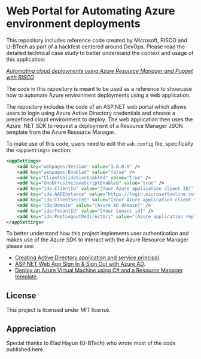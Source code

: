 # Web Portal for Automating Azure environment deployments
This repository includes reference code created by Microsoft, RISCO and U-BTech as part of a hackfest centered around DevOps. Please read the detailed technical case study to better understand the context and usage of this application:

[*Automating cloud deployments using Azure Resource Manager and Puppet with RISCO*](https://microsoft.github.io/techcasestudies/devops/2017/03/14/risco.html)

The code in this repository is meant to be used as a reference to showcase how to automate Azure environment deployments using a web application. 

The repository includes the code of an ASP.NET web portal which allows users to login using Azure Active Directory credentials and choose a predefined cloud environment to deploy. The web application then uses the Azure .NET SDK to request a deployment of a Resource Manager JSON template from the Azure Resource Manager.

To make use of this code, users need to edit the `web.config` file, specifically the `<appSettings>` section:

```xml
<appSettings>
    <add key="webpages:Version" value="3.0.0.0" />
    <add key="webpages:Enabled" value="false" />
    <add key="ClientValidationEnabled" value="true" />
    <add key="UnobtrusiveJavaScriptEnabled" value="true" />
    <add key="ida:ClientId" value="[Your Azure application client ID]" />
    <add key="ida:AADInstance" value="https://login.microsoftonline.com/" />
    <add key="ida:ClientSecret" value="[Your Azure application client secret]" />
    <add key="ida:Domain" value="[Azure AD domain]" />
    <add key="ida:TenantId" value="[Your tenant id]" />
    <add key="ida:PostLogoutRedirectUri" value="[Azure application reply URL]" />    
</appSettings>
```

To better understand how this project implements user authentication and makes use of the Azure SDK to interact with the Azure Resource Manager please see:

- [Creating Active Directory application and service principal](https://docs.microsoft.com/en-us/azure/azure-resource-manager/resource-group-create-service-principal-portal).
- [ASP.NET Web App Sign In & Sign Out with Azure AD](https://docs.microsoft.com/en-gb/azure/active-directory/develop/active-directory-devquickstarts-webapp-dotnet).
- [Deploy an Azure Virtual Machine using C# and a Resource Manager template](https://docs.microsoft.com/en-us/azure/virtual-machines/virtual-machines-windows-csharp-template?toc=/azure/virtual-machines/windows/toc.json).

## License ##

This project is licensed under MIT license.

## Appreciation ##

Special thanks to Elad Hayun (U-BTech) who wrote most of the code published here.

